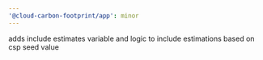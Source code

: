 ```yaml
---
'@cloud-carbon-footprint/app': minor
---
```


adds include estimates variable and logic to include estimations based on csp seed value

